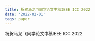 ```yaml
---
title: 祝贺马龙飞同学论文中稿IEEE ICC 2022
date: '2022-02-01'
tags: paper
---
```


祝贺马龙飞同学论文中稿IEEE ICC 2022

<!--more-->

